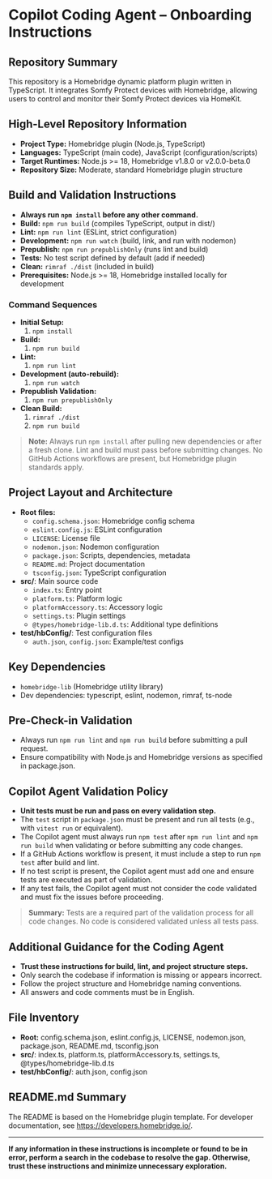# Copilot Coding Agent – Onboarding Instructions

## Repository Summary
This repository is a Homebridge dynamic platform plugin written in TypeScript. It integrates Somfy Protect devices with Homebridge, allowing users to control and monitor their Somfy Protect devices via HomeKit.

## High-Level Repository Information
- **Project Type:** Homebridge plugin (Node.js, TypeScript)
- **Languages:** TypeScript (main code), JavaScript (configuration/scripts)
- **Target Runtimes:** Node.js >= 18, Homebridge v1.8.0 or v2.0.0-beta.0
- **Repository Size:** Moderate, standard Homebridge plugin structure

## Build and Validation Instructions
- **Always run `npm install` before any other command.**
- **Build:** `npm run build` (compiles TypeScript, output in dist/)
- **Lint:** `npm run lint` (ESLint, strict configuration)
- **Development:** `npm run watch` (build, link, and run with nodemon)
- **Prepublish:** `npm run prepublishOnly` (runs lint and build)
- **Tests:** No test script defined by default (add if needed)
- **Clean:** `rimraf ./dist` (included in build)
- **Prerequisites:** Node.js >= 18, Homebridge installed locally for development

### Command Sequences
- **Initial Setup:**
  1. `npm install`
- **Build:**
  1. `npm run build`
- **Lint:**
  1. `npm run lint`
- **Development (auto-rebuild):**
  1. `npm run watch`
- **Prepublish Validation:**
  1. `npm run prepublishOnly`
- **Clean Build:**
  1. `rimraf ./dist`
  2. `npm run build`

> **Note:** Always run `npm install` after pulling new dependencies or after a fresh clone. Lint and build must pass before submitting changes. No GitHub Actions workflows are present, but Homebridge plugin standards apply.

## Project Layout and Architecture
- **Root files:**
  - `config.schema.json`: Homebridge config schema
  - `eslint.config.js`: ESLint configuration
  - `LICENSE`: License file
  - `nodemon.json`: Nodemon configuration
  - `package.json`: Scripts, dependencies, metadata
  - `README.md`: Project documentation
  - `tsconfig.json`: TypeScript configuration
- **src/**: Main source code
  - `index.ts`: Entry point
  - `platform.ts`: Platform logic
  - `platformAccessory.ts`: Accessory logic
  - `settings.ts`: Plugin settings
  - `@types/homebridge-lib.d.ts`: Additional type definitions
- **test/hbConfig/**: Test configuration files
  - `auth.json`, `config.json`: Example/test configs

## Key Dependencies
- `homebridge-lib` (Homebridge utility library)
- Dev dependencies: typescript, eslint, nodemon, rimraf, ts-node

## Pre-Check-in Validation
- Always run `npm run lint` and `npm run build` before submitting a pull request.
- Ensure compatibility with Node.js and Homebridge versions as specified in package.json.

## Copilot Agent Validation Policy

- **Unit tests must be run and pass on every validation step.**
- The `test` script in `package.json` must be present and run all tests (e.g., with `vitest run` or equivalent).
- The Copilot agent must always run `npm test` after `npm run lint` and `npm run build` when validating or before submitting any code changes.
- If a GitHub Actions workflow is present, it must include a step to run `npm test` after build and lint.
- If no test script is present, the Copilot agent must add one and ensure tests are executed as part of validation.
- If any test fails, the Copilot agent must not consider the code validated and must fix the issues before proceeding.

> **Summary:** Tests are a required part of the validation process for all code changes. No code is considered validated unless all tests pass.

## Additional Guidance for the Coding Agent
- **Trust these instructions for build, lint, and project structure steps.**
- Only search the codebase if information is missing or appears incorrect.
- Follow the project structure and Homebridge naming conventions.
- All answers and code comments must be in English.

## File Inventory
- **Root:** config.schema.json, eslint.config.js, LICENSE, nodemon.json, package.json, README.md, tsconfig.json
- **src/**: index.ts, platform.ts, platformAccessory.ts, settings.ts, @types/homebridge-lib.d.ts
- **test/hbConfig/**: auth.json, config.json

## README.md Summary
The README is based on the Homebridge plugin template. For developer documentation, see https://developers.homebridge.io/.

---

**If any information in these instructions is incomplete or found to be in error, perform a search in the codebase to resolve the gap. Otherwise, trust these instructions and minimize unnecessary exploration.**
